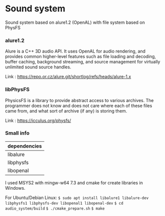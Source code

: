 # Sound system
Sound system based on alure1.2 (OpenAL) with file system based on PhysFS

### alure1.2 
Alure is a C++ 3D audio API. It uses OpenAL for audio rendering, and provides common higher-level features such as file loading and decoding, buffer caching, background streaming, and source management for virtually unlimited sound source handles.

Link : <https://repo.or.cz/alure.git/shortlog/refs/heads/alure-1.x>

### libPhysFS 
PhysicsFS is a library to provide abstract access to various archives. The programmer does not know and does not care where each of these files came from, and what sort of archive (if any) is storing them.

Link : <https://icculus.org/physfs/>

### Small info
dependencies  |
------------- |
libalure |
libphysfs |
libopenal |

I used MSYS2 with mingw-w64 7.3 and cmake for create libraries in Windows.

For Ubuntu/Debian Linux:
`$ sudo apt install libalure1 libalure-dev libphysfs1 libphysfs-dev libopenal1 libopenal-dev`
`$ cd audio_system/build`
`$ ./cmake_prepare.sh`
`$ make`

